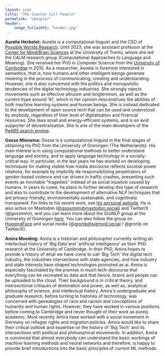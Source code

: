 ```yaml
---
layout: page
title: "The Counter Cult People"
permalink: "/people/"
header:
    image_fullwidth: "header.jpg"
---
```

**Aurelie Herbelot:** Aurelie is a computational linguist and the CSO of [Possible Worlds Research](https://possible-worlds.eu/). Until 2023, she was assistant professor at the [Center for Mind/Brain Sciences](https://www.cimec.unitn.it/en) at the University of Trento, where she led the CALM research group (Computational Approaches to Language and Meaning). She received her PhD in Computer Science from the [University of Cambridge](https://www.cst.cam.ac.uk/) in 2010. As a researcher, Aurelie is foremost interested in semantics, that is, how humans and other intelligent beings generate meaning in the process of communicating, creating and understanding. However, she is also concerned with the politics and monopolistic tendencies of the digital technology industries. She strongly rejects movements such as effective altruism and longtermism, as well as the current hype around 'AI', which in her opinion misconstrues the abilities of both machine learning systems and human beings. She is instead dedicated to the development of open source tech that can be used and understood by anybody, regardless of their level of digitalisation and financial resources. She likes small and energy-efficient systems, and is an avid supporter of decentralisation. She is one of the main developers of the [PeARS search engine](https://github.com/PeARSearch).

**Gosse Minnema:** Gosse is a computational linguist in the final stages of obtaining his PhD from the University of Groningen (The Netherlands). His main interest is in using computational methods to better understand language and society, and to apply language technology in a socially-critical way. In particular, in the last years he has worked on developing techniques for making visible how media discourse reflects societal power relations, for example by implicitly de-responsibilizing perpetrators of gender-based violence and car drivers in traffic crashes, presenting such events as inevitable "tragedies" instead of as social injustice caused by humans. In years to come, he plans to further develop this type of research and also to contribute to the development of alternative NLP techniques that are privacy-friendly, environmentally sustainable, and cognitively transparent. For links to his recent work, see [his personal website](www.gossminn.eu). He is also active on Mastodon (@gossminn@mastodon.social) and Twitter/X (@gossminn), and you can learn more about the GroNLP group at the University of Groningen [here](https://www.rug.nl/research/clcg/research/cl/?lang=en). You can also follow the group on [HuggingFace](https://huggingface.co/GroNLP) and social media (@gronlp@sigmoid.social / @gronlp on Twitter/X).

**Amira Moeding:** Amira is a historian and philosopher currently writing an intellectual history of 'Big Data'and 'artificial intelligence' as their PhD research at the University of Cambridge. In their PhD, Amira hopes to provide a history of what we have come to call 'Big Tech' the digital tech industry, the industries intersections with state agencies, and how industry and state interests have shaped technologies promoted as ai. Amira is especially fascinated by the premise in much tech-discourse that everything can be recreated as data and that hence, brains and people can be uploaded to the cloud. Their background is in critical theory, and intersectional critiques of domination and power, as well as, analytical philosophy of science, and intellectual history. Amira's undergraduate and graduate research, before turning to histories of technology, was concerned with genealogies of race and racism and conceptions of humanity and human rights. However, they have worked in various positions before coming to Cambridge and never thought of their work as purely academic. Most recently Amira have worked with a social movement in Germany on refugee rights and migration policies. Amira would like to share their critical outlook and expertise on the history of 'Big Tech' and its intersections with political and philosophical movements. In addition, Amira is convinced that almost everybody can understand the basic workings of machine learning methods and neural networks and therefore, is happy to provide brief introductions into the basic principles of current ML methods. 


